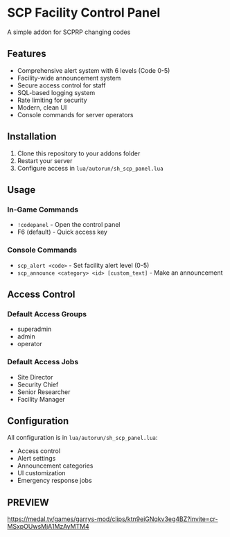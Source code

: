 # SCP Facility Control Panel

A simple addon for SCPRP changing codes

## Features

- Comprehensive alert system with 6 levels (Code 0-5)
- Facility-wide announcement system
- Secure access control for staff
- SQL-based logging system
- Rate limiting for security
- Modern, clean UI
- Console commands for server operators

## Installation

1. Clone this repository to your addons folder
2. Restart your server
3. Configure access in `lua/autorun/sh_scp_panel.lua`

## Usage

### In-Game Commands
- `!codepanel` - Open the control panel
- F6 (default) - Quick access key

### Console Commands
- `scp_alert <code>` - Set facility alert level (0-5)
- `scp_announce <category> <id> [custom_text]` - Make an announcement

## Access Control

### Default Access Groups
- superadmin
- admin
- operator

### Default Access Jobs
- Site Director
- Security Chief
- Senior Researcher
- Facility Manager

## Configuration

All configuration is in `lua/autorun/sh_scp_panel.lua`:
- Access control
- Alert settings
- Announcement categories
- UI customization
- Emergency response jobs


## PREVIEW
https://medal.tv/games/garrys-mod/clips/ktn9eiGNqkv3eg4BZ?invite=cr-MSxpOUwsMjA1MzAyMTM4